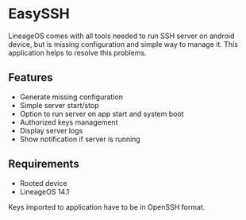 # EasySSH
LineageOS comes with all tools needed to run SSH server on android device, but is missing configuration and simple way to manage it. This application helps to resolve this problems.

## Features
* Generate missing configuration
* Simple server start/stop
* Option to run server on app start and system boot
* Authorized keys management
* Display server logs
* Show notification if server is running

## Requirements
* Rooted device
* LineageOS 14.1

Keys imported to application have to be in OpenSSH format.
